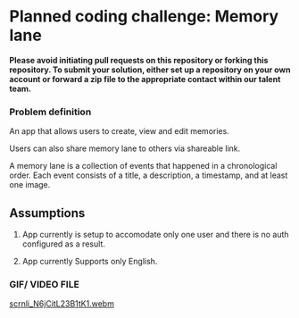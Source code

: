 # Planned coding challenge: Memory lane

**Please avoid initiating pull requests on this repository or forking this repository. To submit your solution, either set up a repository on your own account or forward a zip file to the appropriate contact within our talent team.**

### Problem definition

An app that allows users to create, view and edit memories.

Users can also share memory lane to others via shareable link.

A memory lane is a collection of events that happened in a chronological order. Each event consists of a title, a description, a timestamp, and at least one image.

## Assumptions
1) App currently is setup to accomodate only one user and there is no auth configured as a result.

2) App currently Supports only English.



### GIF/ VIDEO FILE

[scrnli_N6jCitL23B1tK1.webm](https://github.com/user-attachments/assets/b3bd8f37-ff75-4939-8124-e8037bb78a28)

